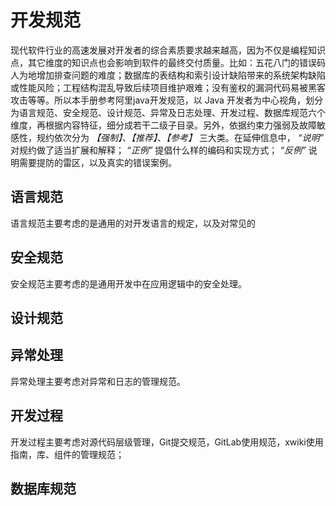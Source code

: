 # 开发规范
现代软件行业的高速发展对开发者的综合素质要求越来越高，因为不仅是编程知识点，其它维度的知识点也会影响到软件的最终交付质量。比如：五花八门的错误码人为地增加排查问题的难度；数据库的表结构和索引设计缺陷带来的系统架构缺陷或性能风险；工程结构混乱导致后续项目维护艰难；没有鉴权的漏洞代码易被黑客攻击等等。所以本手册参考阿里java开发规范，以 Java 开发者为中心视角，划分为语言规范、安全规范、设计规范、异常及日志处理、开发过程、数据库规范六个维度，再根据内容特征，细分成若干二级子目录。另外，依据约束力强弱及故障敏感性，规约依次分为 *【强制】*、*【推荐】*、*【参考】* 三大类。在延伸信息中， *“说明”* 对规约做了适当扩展和解释； *“正例”* 提倡什么样的编码和实现方式； *“反例”* 说明需要提防的雷区，以及真实的错误案例。  


## 语言规范

语言规范主要考虑的是通用的对开发语言的规定，以及对常见的
## 安全规范
安全规范主要考虑的是通用开发中在应用逻辑中的安全处理。
## 设计规范

## 异常处理
异常处理主要考虑对异常和日志的管理规范。
## 开发过程
开发过程主要考虑对源代码层级管理，Git提交规范，GitLab使用规范，xwiki使用指南，库、组件的管理规范；
## 数据库规范 


